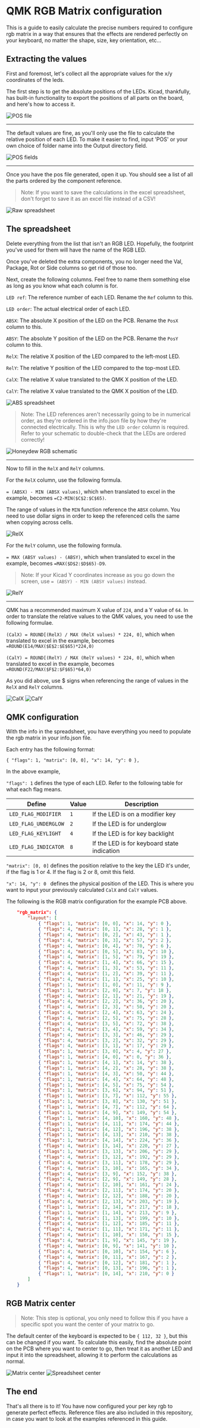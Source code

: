 # QMK RGB Matrix configuration

This is a guide to easily calculate the precise numbers required to configure rgb matrix in a way that ensures that the effects are rendered perfectly on your keyboard, no matter the shape, size, key orientation, etc...

## Extracting the values

First and foremost, let's collect all the appropriate values for the x/y coordinates of the leds.

The first step is to get the absolute positions of the LEDs. Kicad, thankfully, has built-in functionality to export the positions of all parts on the board, and here's how to access it.

![POS file](Images/01-POS_file.png)

-------------------------------------

The default values are fine, as you'll only use the file to calculate the relative position of each LED. To make it easier to find, input 'POS' or your own choice of folder name into the Output directory field.

![POS fields](Images/02-POS_fields.png)

-------------------------------------

Once you have the pos file generated, open it up. You should see a list of all the parts ordered by the component reference.

> Note: If you want to save the calculations in the excel spreadsheet, don't forget to save it as an excel file instead of a CSV!

![Raw spreadsheet](Images/03-Raw_spreadsheet.png)

## The spreadsheet

Delete everything from the list that isn't an RGB LED. Hopefully, the footprint you've used for them will have the name of the RGB LED.

Once you've deleted the extra components, you no longer need the Val, Package, Rot or Side columns so get rid of those too.

Next, create the following columns. Feel free to name them something else as long as you know what each column is for.

`LED ref`: The reference number of each LED. Rename the `Ref` column to this. 

`LED order`: The actual electrical order of each LED. 

`ABSX`: The absolute X position of the LED on the PCB. Rename the `PosX` column to this. 

`ABSY`: The absolute Y position of the LED on the PCB. Rename the `PosY` column to this.

`RelX`: The relative X position of the LED compared to the left-most LED.

`RelY`: The relative Y position of the LED compared to the top-most LED.

`CalX`: The relative X value translated to the QMK X position of the LED.

`CalY`: The relative X value translated to the QMK X position of the LED.

![ABS spreadsheet](Images/04-ABS_spreadsheet.png)

> Note: The LED references aren't necessarily going to be in numerical order, as they're ordered in the info.json file by how they're connected electrically. This is why the `LED order` column is required. Refer to your schematic to double-check that the LEDs are ordered correctly!

![Honeydew RGB schematic](Images/05-Honeydew_RGB_Schem.png)

-------------------------------------

Now to fill in the `RelX` and `RelY` columns.

For the `RelX` column, use the following formula.

`= (ABSX) - MIN (ABSX values)`, which when translated to excel in the example, becomes `=C2-MIN($C$2:$C$65)`.

The range of values in the `MIN` function reference the `ABSX` column. You need to use dollar signs in order to keep the referenced cells the same when copying across cells. 

![RelX](Images/06-RelX.png)

For the `RelY` column, use the following formula.

`= MAX (ABSY values) - (ABSY)`, which when translated to excel in the example, becomes `=MAX($D$2:$D$65)-D9`.

> Note: If your Kicad Y coordinates increase as you go down the screen, use `= (ABSY) - MIN (ABSY values)` instead.

![RelY](Images/07-RelY.png)

-------------------------------------

QMK has a recommended maximum X value of `224`, and a Y value of `64`. In order to translate the relative values to the QMK values, you need to use the following formulae.

`(CalX) = ROUND[(RelX) / MAX (RelX values) * 224, 0]`, which when translated to excel in the example, becomes `=ROUND(E14/MAX($E$2:$E$65)*224,0)`

`(CalY) = ROUND[(RelY) / MAX (RelY values) * 224, 0]`, which when translated to excel in the example, becomes `=ROUND(F22/MAX($F$2:$F$65)*64,0)`

As you did above, use $ signs when referencing the range of values in the `RelX` and `RelY` columns.

![CalX](Images/08-CalX.png)
![CalY](Images/09-CalY.png)

## QMK configuration

With the info in the spreadsheet, you have everything you need to populate the rgb matrix in your info.json file.

Each entry has the following format:

`{ "flags": 1, "matrix": [0, 0], "x": 14, "y": 0 },`

In the above example,

`"flags": 1` defines the type of each LED. Refer to the following table for what each flag means.

|Define                      |Value |Description                                 |
|----------------------------|------|--------------------------------------------|
|`LED_FLAG_MODIFIER`         |`1`   |If the LED is on a modifier key             |
|`LED_FLAG_UNDERGLOW`        |`2`   |If the LED is for underglow                 |
|`LED_FLAG_KEYLIGHT`         |`4`   |If the LED is for key backlight             |
|`LED_FLAG_INDICATOR`        |`8`   |If the LED is for keyboard state indication |

`"matrix": [0, 0]` defines the position relative to the key the LED it's under, if the flag is 1 or 4. If the flag is 2 or 8, omit this field.

`"x": 14, "y": 0 ` defines the physical position of the LED. This is where you want to input your previously calculated `CalX` and `CalY` values.

The following is the RGB matrix configuration for the example PCB above.

```json
    "rgb_matrix": {
        "layout": [
            { "flags": 1, "matrix": [0, 0], "x": 14, "y": 0 },
            { "flags": 4, "matrix": [0, 1], "x": 28, "y": 1 },
            { "flags": 4, "matrix": [0, 2], "x": 43, "y": 1 },
            { "flags": 4, "matrix": [0, 3], "x": 57, "y": 2 },
            { "flags": 4, "matrix": [0, 4], "x": 70, "y": 6 },
            { "flags": 4, "matrix": [0, 5], "x": 83, "y": 10 },
            { "flags": 4, "matrix": [1, 5], "x": 79, "y": 19 },
            { "flags": 4, "matrix": [1, 4], "x": 66, "y": 15 },
            { "flags": 4, "matrix": [1, 3], "x": 53, "y": 11 },
            { "flags": 4, "matrix": [1, 2], "x": 39, "y": 11 },
            { "flags": 4, "matrix": [1, 1], "x": 25, "y": 10 },
            { "flags": 1, "matrix": [1, 0], "x": 11, "y": 9 },
            { "flags": 1, "matrix": [2, 0], "x": 7, "y": 18 },
            { "flags": 4, "matrix": [2, 1], "x": 21, "y": 19 },
            { "flags": 4, "matrix": [2, 2], "x": 36, "y": 20 },
            { "flags": 4, "matrix": [2, 3], "x": 50, "y": 20 },
            { "flags": 4, "matrix": [2, 4], "x": 63, "y": 24 },
            { "flags": 4, "matrix": [2, 5], "x": 75, "y": 28 },
            { "flags": 4, "matrix": [3, 5], "x": 72, "y": 38 },
            { "flags": 4, "matrix": [3, 4], "x": 59, "y": 34 },
            { "flags": 4, "matrix": [3, 3], "x": 46, "y": 29 },
            { "flags": 4, "matrix": [3, 2], "x": 32, "y": 29 },
            { "flags": 4, "matrix": [3, 1], "x": 17, "y": 29 },
            { "flags": 1, "matrix": [3, 0], "x": 4, "y": 27 },
            { "flags": 1, "matrix": [4, 0], "x": 0, "y": 36 },
            { "flags": 1, "matrix": [4, 1], "x": 14, "y": 38 },
            { "flags": 1, "matrix": [4, 2], "x": 28, "y": 38 },
            { "flags": 1, "matrix": [4, 3], "x": 50, "y": 44 },
            { "flags": 1, "matrix": [4, 4], "x": 64, "y": 48 },
            { "flags": 1, "matrix": [4, 5], "x": 75, "y": 54 },
            { "flags": 1, "matrix": [3, 6], "x": 94, "y": 51 },
            { "flags": 1, "matrix": [3, 7], "x": 112, "y": 55 },
            { "flags": 1, "matrix": [3, 8], "x": 130, "y": 51 },
            { "flags": 1, "matrix": [4, 7], "x": 112, "y": 64 },
            { "flags": 1, "matrix": [4, 9], "x": 149, "y": 54 },
            { "flags": 1, "matrix": [4, 10], "x": 160, "y": 48 },
            { "flags": 1, "matrix": [4, 11], "x": 174, "y": 44 },
            { "flags": 1, "matrix": [4, 12], "x": 196, "y": 38 },
            { "flags": 1, "matrix": [4, 13], "x": 210, "y": 38 },
            { "flags": 1, "matrix": [4, 14], "x": 224, "y": 36 },
            { "flags": 4, "matrix": [3, 14], "x": 220, "y": 27 },
            { "flags": 1, "matrix": [3, 13], "x": 206, "y": 29 },
            { "flags": 4, "matrix": [3, 12], "x": 192, "y": 29 },
            { "flags": 4, "matrix": [3, 11], "x": 178, "y": 29 },
            { "flags": 4, "matrix": [3, 10], "x": 165, "y": 34 },
            { "flags": 4, "matrix": [3, 9], "x": 152, "y": 38 },
            { "flags": 4, "matrix": [2, 9], "x": 149, "y": 28 },
            { "flags": 4, "matrix": [2, 10], "x": 161, "y": 24 },
            { "flags": 4, "matrix": [2, 11], "x": 174, "y": 20 },
            { "flags": 4, "matrix": [2, 12], "x": 188, "y": 20 },
            { "flags": 4, "matrix": [2, 13], "x": 203, "y": 19 },
            { "flags": 1, "matrix": [2, 14], "x": 217, "y": 18 },
            { "flags": 1, "matrix": [1, 14], "x": 213, "y": 9 },
            { "flags": 4, "matrix": [1, 13], "x": 199, "y": 10 },
            { "flags": 4, "matrix": [1, 12], "x": 185, "y": 11 },
            { "flags": 4, "matrix": [1, 11], "x": 171, "y": 11 },
            { "flags": 4, "matrix": [1, 10], "x": 158, "y": 15 },
            { "flags": 4, "matrix": [1, 9], "x": 145, "y": 19 },
            { "flags": 4, "matrix": [0, 9], "x": 141, "y": 10 },
            { "flags": 4, "matrix": [0, 10], "x": 154, "y": 6 },
            { "flags": 4, "matrix": [0, 11], "x": 167, "y": 2 },
            { "flags": 4, "matrix": [0, 12], "x": 181, "y": 1 },
            { "flags": 4, "matrix": [0, 13], "x": 196, "y": 1 },
            { "flags": 1, "matrix": [0, 14], "x": 210, "y": 0 }
        ]
    }
```

## RGB Matrix center

> Note: This step is optional, you only need to follow this if you have a specific spot you want the center of your matrix to go.

The default center of the keyboard is expected to be `{ 112, 32 }`, but this can be changed if you want. To calculate this easily, find the absolute point on the PCB where you want to center to go, then treat it as another LED and input it into the spreadsheet, allowing it to perform the calculations as normal.

![Matrix center](Images/10-Matrix_Center.png)
![Spreadsheet center](Images/11-Spreadsheet_Center.png)

## The end

That's all there is to it! You have now configured your per key rgb to generate perfect effects. Reference files are also included in this repository, in case you want to look at the examples referenced in this guide.